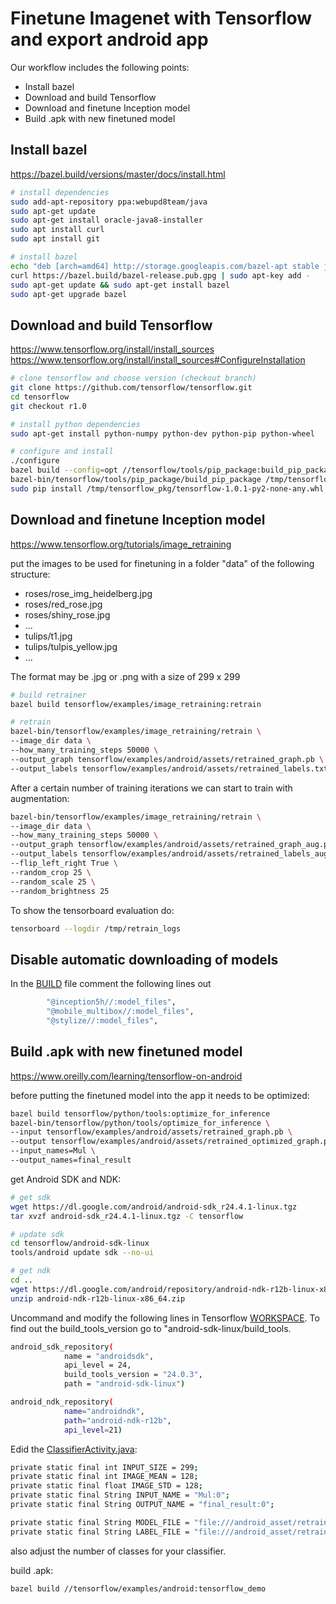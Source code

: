 # Finetune Imagenet with Tensorflow and export android app

Our workflow includes the following points:

 * Install bazel
 * Download and build Tensorflow
 * Download and finetune Inception model
 * Build .apk with new finetuned model

## Install bazel

https://bazel.build/versions/master/docs/install.html

```sh
# install dependencies
sudo add-apt-repository ppa:webupd8team/java
sudo apt-get update
sudo apt-get install oracle-java8-installer
sudo apt install curl
sudo apt install git

# install bazel
echo "deb [arch=amd64] http://storage.googleapis.com/bazel-apt stable jdk1.8" | sudo tee /etc/apt/sources.list.d/bazel.list
curl https://bazel.build/bazel-release.pub.gpg | sudo apt-key add -
sudo apt-get update && sudo apt-get install bazel
sudo apt-get upgrade bazel
```


## Download and build Tensorflow

https://www.tensorflow.org/install/install_sources
https://www.tensorflow.org/install/install_sources#ConfigureInstallation

```sh
# clone tensorflow and choose version (checkout branch)
git clone https://github.com/tensorflow/tensorflow.git
cd tensorflow
git checkout r1.0

# install python dependencies
sudo apt-get install python-numpy python-dev python-pip python-wheel

# configure and install
./configure
bazel build --config=opt //tensorflow/tools/pip_package:build_pip_package
bazel-bin/tensorflow/tools/pip_package/build_pip_package /tmp/tensorflow_pkg
sudo pip install /tmp/tensorflow_pkg/tensorflow-1.0.1-py2-none-any.whl  # the name of the *.whl file could differ
```


## Download and finetune Inception model

https://www.tensorflow.org/tutorials/image_retraining

put the images to be used for finetuning in a folder "data" of the following structure:

 * roses/rose_img_heidelberg.jpg
 * roses/red_rose.jpg
 * roses/shiny_rose.jpg
 * ...
 * tulips/t1.jpg
 * tulips/tulpis_yellow.jpg
 * ...

The format may be .jpg or .png with a size of 299 x 299

```sh
# build retrainer
bazel build tensorflow/examples/image_retraining:retrain

# retrain
bazel-bin/tensorflow/examples/image_retraining/retrain \
--image_dir data \
--how_many_training_steps 50000 \
--output_graph tensorflow/examples/android/assets/retrained_graph.pb \
--output_labels tensorflow/examples/android/assets/retrained_labels.txt
```
After a certain number of training iterations we can start to train with augmentation:

```sh
bazel-bin/tensorflow/examples/image_retraining/retrain \
--image_dir data \
--how_many_training_steps 50000 \
--output_graph tensorflow/examples/android/assets/retrained_graph_aug.pb \
--output_labels tensorflow/examples/android/assets/retrained_labels_aug.txt \
--flip_left_right True \
--random_crop 25 \
--random_scale 25 \
--random_brightness 25
```

To show the tensorboard evaluation do:

```sh
tensorboard --logdir /tmp/retrain_logs
```

## Disable automatic downloading of models

In the [BUILD](https://github.com/tensorflow/tensorflow/blob/master/tensorflow/examples/android/BUILD) file comment the following lines out

```sh
        "@inception5h//:model_files",
        "@mobile_multibox//:model_files",
        "@stylize//:model_files",
```


## Build .apk with new finetuned model

https://www.oreilly.com/learning/tensorflow-on-android

before putting the finetuned model into the app it needs to be optimized:

```sh
bazel build tensorflow/python/tools:optimize_for_inference
bazel-bin/tensorflow/python/tools/optimize_for_inference \
--input tensorflow/examples/android/assets/retrained_graph.pb \
--output tensorflow/examples/android/assets/retrained_optimized_graph.pb \
--input_names=Mul \
--output_names=final_result
```

get Android SDK and NDK:

```sh
# get sdk
wget https://dl.google.com/android/android-sdk_r24.4.1-linux.tgz
tar xvzf android-sdk_r24.4.1-linux.tgz -C tensorflow

# update sdk
cd tensorflow/android-sdk-linux
tools/android update sdk --no-ui

# get ndk
cd ..
wget https://dl.google.com/android/repository/android-ndk-r12b-linux-x86_64.zip
unzip android-ndk-r12b-linux-x86_64.zip
```
Uncommand and modify the following lines in Tensorflow [WORKSPACE](https://github.com/tensorflow/tensorflow/blob/master/WORKSPACE). To find out the build_tools_version go to "android-sdk-linux/build_tools.

```sh
android_sdk_repository(
            name = "androidsdk",
            api_level = 24,
            build_tools_version = "24.0.3",
            path = "android-sdk-linux")

android_ndk_repository(
            name="androidndk",
            path="android-ndk-r12b",
            api_level=21)
```

Edid the [ClassifierActivity.java](https://github.com/tensorflow/tensorflow/blob/master/tensorflow/examples/android/src/org/tensorflow/demo/ClassifierActivity.java):

```sh
private static final int INPUT_SIZE = 299;
private static final int IMAGE_MEAN = 128;
private static final float IMAGE_STD = 128;
private static final String INPUT_NAME = "Mul:0";
private static final String OUTPUT_NAME = "final_result:0";

private static final String MODEL_FILE = "file:///android_asset/retrained_graph.pb";
private static final String LABEL_FILE = "file:///android_asset/retrained_labels.txt";
```
also adjust the number of classes for your classifier.

build .apk:

```sh
bazel build //tensorflow/examples/android:tensorflow_demo
```
